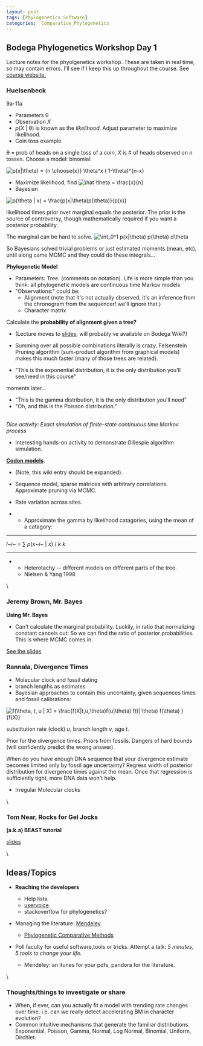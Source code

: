 ```yaml
---
layout: post
tags: [Phylogenetics_Software]
categories:  Comparative_Phylogenetics
---
```






 





Bodega Phylogenetics Workshop Day 1
-----------------------------------

Lecture notes for the phyolgenetics workshop. These are taken in real
time, so may contain errors. I'll see if I keep this up throughout the
course. See [course
website.](http://bodegaphylo.wikispot.org/2010_Workshop "http://bodegaphylo.wikispot.org/2010_Workshop")

### Huelsenbeck

9a-11a

-   Parameters θ
-   Observation *X*
-   *p*(*X* | θ) is known as the *likelihood.* Adjust parameter to
    maximize likelihood.
-   Coin toss example

θ = prob of heads on a single toss of a coin, *X* is \# of heads
observed on *n* tosses. Choose a model: binomial:

![ p(x|\\theta) = {n \\choose{x}} \\theta\^x ( 1-\\theta)\^{n-x}
](http://openwetware.org/images/math/0/8/8/08814f7faf92d830f210e2d233344ecd.png)

-   Maximize likelihood, find ![ \\hat \\theta = \\frac{x}{n}
    ](http://openwetware.org/images/math/d/9/3/d93b13daa45e31c971a3b81deedcbc22.png)
-   Bayesian

![ p(\\theta | x) = \\frac{p(x|\\theta)p(\\theta)}{p(x)}
](http://openwetware.org/images/math/8/1/0/810d3eb56ca4c96ecbe28c931a57bdc0.png)

likelihood times prior over marginal equals the posterior. The prior is
the source of controversy, though mathematically required if you want a
posterior probability.

The marginal can be hard to solve. ![ \\int\_0\^1 p(x|\\theta)
p(\\theta) d\\theta
](http://openwetware.org/images/math/c/2/e/c2ec8ba5b21c63d5aa3063012cd7ea2b.png)

So Bayesians solved trivial problems or just estimated moments (mean,
etc), until along came MCMC and they could do these integrals...

**Phylogenetic Model**

-   Parameters: Tree. (comments on notation). Life is more simple than
    you think: all phylogenetic models are continuous time Markov models
-   "Observations:" could be:
    -   Alignment (note that it's not actually observed, it's an
        inference from the chronogram from the sequencer! we'll ignore
        that.)
    -   Character matrix

Calculate the **probability of alignment given a tree?**

-   (Lecture moves to
    [slides](http://bodegaphylo.wikispot.org/Bayesian_Phylogenetics_(Huelsenbeck)_2010 "http://bodegaphylo.wikispot.org/Bayesian_Phylogenetics_(Huelsenbeck)_2010"),
    will probably ve available on Bodega Wiki?)
-   Summing over all possible combinations literally is crazy.
    Felsenstein Pruning algorithm (sum-product algorithm from graphical
    models) makes this much faster (many of those trees are related).

-   "This is the exponential distribution, it is the only distribution
    you'll see/need in this course"

moments later...

-   "This is the gamma distribution, it is the only distribution you'll
    need"
-   "Oh, and this is the Poisson distribution."

\
 *Dice activity: Exact simulation of finite-state continuous time Markov
process*

-   Interesting hands-on activity to demonstrate Gillespie algorithm
    simulation.

[**Codon
models**](http://en.wikipedia.org/wiki/Substitution_model "http://en.wikipedia.org/wiki/Substitution_model").

-   (Note, this wiki entry should be expanded).
-   Sequence model, sparse matrices with arbitrary correlations.
    Approximate pruning via MCMC.
-   Rate variation across sites.

-   -   Approximate the gamma by likelihood catagories, using the mean
        of a catagory.

  ------------ ----- ---------------------------
  *l*~*i*~ =   ∑     *p*(*x*~*i*~ | *x*) / *k*
               *k*   
  ------------ ----- ---------------------------

-   -   Heterotachy -- different models on different parts of the tree.
    -   Nielsen & Yang 1998

\

### Jeremy Brown, Mr. Bayes

**Using Mr. Bayes**

-   Can't calculate the marginal probability. Luckily, in ratio that
    normalizing constant cancels out: So we can find the ratio of
    posterior probabilities. This is where MCMC comes in.

[See the
slides](http://bodegaphylo.wikispot.org/MrBayes_Tutorial_%28Brown%29?sendfile=true&file=Brown_MrBayes_Lecture.pdf&download=true "http://bodegaphylo.wikispot.org/MrBayes_Tutorial_%28Brown%29?sendfile=true&file=Brown_MrBayes_Lecture.pdf&download=true")

### Rannala, Divergence Times

-   Molecular clock and fossil dating
-   branch lengths as estimates
-   Bayesian approaches to contain this uncertainty, given sequences
    times and fossil calibrations:

![ f(\\theta, t, u | X) = \\frac{f(X|t,u,\\theta)f(u|\\theta) f(t|
\\theta) f(\\theta) }{f(X)}
](http://openwetware.org/images/math/e/2/d/e2df7c8faa415cdefa1b5bab5e8f7472.png)

substitution rate (clock) *u*, branch length *v*, age *t*.

Prior for the divergence times. Priors from fossils. Dangers of hard
bounds (will confidently predict the wrong answer).

When do you have enough DNA sequence that your divergence estimate
becomes limited only by fossil age uncertainty? Regress width of
posterior distribution for divergence times against the mean. Once that
regression is sufficiently tight, more DNA data won't help.

-   Irregular Molecular clocks

\

### Tom Near, Rocks for Gel Jocks

**(a.k.a) BEAST tutorial**

[slides](http://bodegaphylo.wikispot.org/BEAST_Tutorial_(Near) "http://bodegaphylo.wikispot.org/BEAST_Tutorial_(Near)")

\

Ideas/Topics
------------

-   **Reaching the developers**
    -   Help lists.
    -   [uservoice](http://phylogenetics.uservoice.com/ "http://phylogenetics.uservoice.com/").
    -   stackoverflow for phylogenetics?

-   Managing the literature:
    [Mendeley](http://www.mendeley.com "http://www.mendeley.com")
    -   [Phylogenetic Comparative
        Methods](http://www.mendeley.com/research-papers/collections/1369391/PhylogeneticComparativeMethods/ "http://www.mendeley.com/research-papers/collections/1369391/PhylogeneticComparativeMethods/")

-   Poll faculty for useful software,tools or tricks. Attempt a talk: *5
    minutes, 5 tools to change your life.*
    -   Mendeley: an itunes for your pdfs, pandora for the literature.

\

### Thoughts/things to investigate or share

-   When, if ever, can you actually fit a model with trending rate
    changes over time. i.e. can we really detect accelerating BM in
    character evolution?
-   Common intuitive mechanisms that generate the familiar
    distributions. Exponential, Poisson, Gamma, Normal, Log Normal,
    Binomial, Uniform, Dirchlet.

